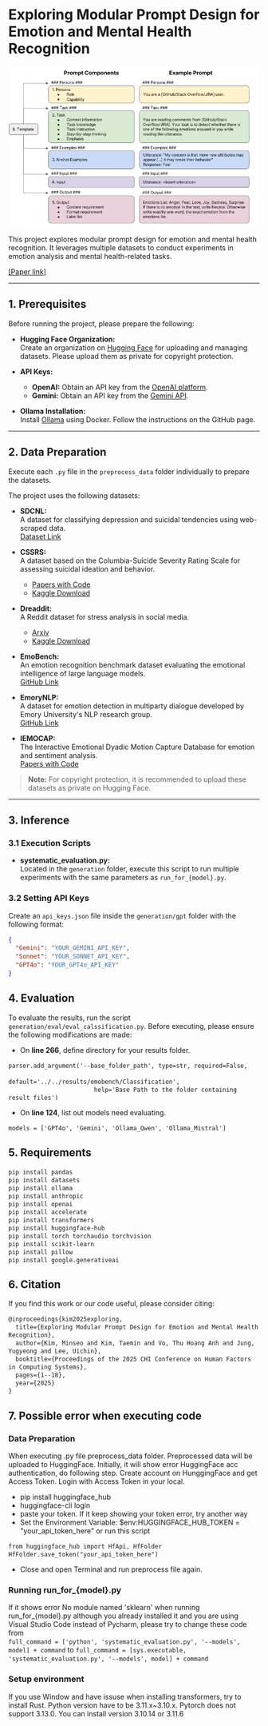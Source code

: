 # Exploring Modular Prompt Design for Emotion and Mental Health Recognition

![Project Image](img.png)

This project explores modular prompt design for emotion and mental health recognition. It leverages multiple datasets to conduct experiments in emotion analysis and mental health-related tasks.

[[Paper link]](http://arxiv.org/abs/2305.17216)

---

## 1. Prerequisites

Before running the project, please prepare the following:

- **Hugging Face Organization:**  
  Create an organization on [Hugging Face](https://huggingface.co/) for uploading and managing datasets. Please upload them as private for copyright protection.

- **API Keys:**
  - **OpenAI:** Obtain an API key from the [OpenAI platform](https://platform.openai.com/docs/overview).
  - **Gemini:** Obtain an API key from the [Gemini API](https://ai.google.dev/gemini-api/docs/api-key).

- **Ollama Installation:**  
  Install [Ollama](https://github.com/ollama/ollama) using Docker. Follow the instructions on the GitHub page.

---

## 2. Data Preparation

Execute each `.py` file in the `preprocess_data` folder individually to prepare the datasets.

The project uses the following datasets:

- **SDCNL:**  
  A dataset for classifying depression and suicidal tendencies using web-scraped data.  
  [Dataset Link](https://github.com/ayaanzhaque/SDCNL)

- **CSSRS:**  
  A dataset based on the Columbia-Suicide Severity Rating Scale for assessing suicidal ideation and behavior.
  - [Papers with Code](https://paperswithcode.com/dataset/reddit-c-ssrs)
  - [Kaggle Download](https://www.kaggle.com/datasets/thedevastator/c-ssrs-labeled-suicidality-in-500-anonymized-red)

- **Dreaddit:**  
  A Reddit dataset for stress analysis in social media.
  - [Arxiv](https://arxiv.org/abs/1911.00133)
  - [Kaggle Download](https://www.kaggle.com/datasets/monishakant/dataset-for-stress-analysis-in-social-media)

- **EmoBench:**  
  An emotion recognition benchmark dataset evaluating the emotional intelligence of large language models.  
  [GitHub Link](https://github.com/Sahandfer/EmoBench)

- **EmoryNLP:**  
  A dataset for emotion detection in multiparty dialogue developed by Emory University's NLP research group.  
  [GitHub Link](https://github.com/emorynlp/emotion-detection)

- **IEMOCAP:**  
  The Interactive Emotional Dyadic Motion Capture Database for emotion and sentiment analysis.  
  [Papers with Code](https://paperswithcode.com/dataset/iemocap)

> **Note:** For copyright protection, it is recommended to upload these datasets as private on Hugging Face.

---

## 3. Inference

### 3.1 Execution Scripts

- **systematic_evaluation.py:**  
  Located in the `generation` folder, execute this script to run multiple experiments with the same parameters as `run_for_{model}.py`.

### 3.2 Setting API Keys

Create an `api_keys.json` file inside the `generation/gpt` folder with the following format:

```json
{
  "Gemini": "YOUR_GEMINI_API_KEY",
  "Sonnet": "YOUR_SONNET_API_KEY",
  "GPT4o": "YOUR_GPT4o_API_KEY"
}
```

## 4. Evaluation

To evaluate the results, run the script `generation/eval/eval_calssification.py`. Before executing, please ensure the following modifications are made:

- On **line 266**, define directory for your results folder.
```
parser.add_argument('--base_folder_path', type=str, required=False,
                        default='../../results/emobench/Classification', 
                        help='Base Path to the folder containing result files')
```

- On **line 124**, list out models need evaluating.
```
models = ['GPT4o', 'Gemini', 'Ollama_Qwen', 'Ollama_Mistral']
```

## 5. Requirements
```
pip install pandas
pip install datasets
pip install ollama
pip install anthropic
pip install openai
pip install accelerate
pip install transformers
pip install huggingface-hub
pip install torch torchaudio torchvision
pip install scikit-learn
pip install pillow
pip install google.generativeai
``` 

## 6. Citation

If you find this work or our code useful, please consider citing:

```
@inproceedings{kim2025exploring,
  title={Exploring Modular Prompt Design for Emotion and Mental Health Recognition},
  author={Kim, Minseo and Kim, Taemin and Vo, Thu Hoang Anh and Jung, Yugyeong and Lee, Uichin},
  booktitle={Proceedings of the 2025 CHI Conference on Human Factors in Computing Systems},
  pages={1--18},
  year={2025}
}
```

## 7. Possible error when executing code
### Data Preparation
When executing .py file preprocess_data folder. Preprocessed data will be uploaded to HuggingFace. Initially, it will show error HuggingFace acc authentication, do following step.
Create account on HunggingFace and get Access Token.
Login with Access Token in your local.
  - pip install huggingface_hub
  - huggingface-cli login
  - paste your token.
If it keep showing your token error, try another way
  - Set the Environment Variable: $env:HUGGINGFACE_HUB_TOKEN = "your_api_token_here" or run this script
  ```  
  from huggingface_hub import HfApi, HfFolder
  HfFolder.save_token("your_api_token_here")
  ```
  - Close and open Terminal and run preprocess file again.

### Running run_for_{model}.py
If it shows error No module named 'sklearn' when running run_for_{model}.py although you already installed it and you are using Visual Studio Code instead of Pycharm, please try to change these code
from        
``` full_command = ['python', 'systematic_evaluation.py', '--models', model] + command ```
to
``` full_command = [sys.executable, 'systematic_evaluation.py', '--models', model] + command ```

### Setup environment
If you use Window and have issuse when installing transformers, try to install Rust.
Python version have to be 3.11.x~3.10.x. Pytorch does not support 3.13.0. You can install version 3.10.14 or 3.11.6
